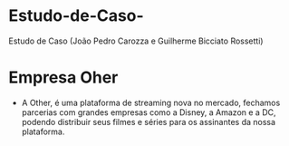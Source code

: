 # Estudo-de-Caso-
Estudo de Caso (João Pedro Carozza e Guilherme Bicciato Rossetti)

#  Empresa Oher 
-  A Other, é uma plataforma de streaming nova no mercado, fechamos parcerias com grandes empresas como a Disney, a Amazon e a DC, podendo distribuir seus filmes e séries para os assinantes da nossa plataforma.





